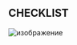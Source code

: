 ## CHECKLIST 
![изображение](https://user-images.githubusercontent.com/84504889/119937355-4bef3e00-bf93-11eb-9165-b811e268881c.png)

